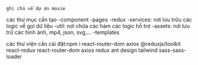     ghi chú về dự án movie

các thư mục cần tạo
-component
-pages
-redux
-services: nơi lưu trữu các logic về gọi dữ liệu
-util: nơi chứa các hàm các logic hỗ trợ
-assets: nơi lưu trữ các hình ảnh, mp4, json, svg,...
-templates

các thư viện cần cài đặt:npm i react-router-dom axios @reduxjs/toolkit react-redux
react-router-dom
axios
redux
ant design
tailwind
sass-sass-loader

